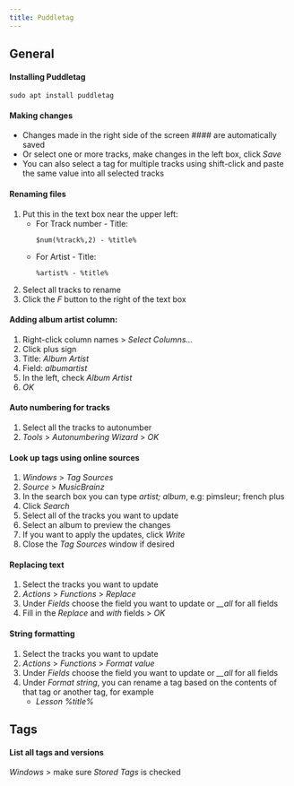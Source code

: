 ```yaml
---
title: Puddletag
---
```


## General

#### Installing Puddletag
```
sudo apt install puddletag
```


#### Making changes
- Changes made in the right side of the screen #### are automatically saved
- Or select one or more tracks, make changes in the left box, click *Save*
- You can also select a tag for multiple tracks using shift-click and paste the same value into all selected tracks


#### Renaming files
1. Put this in the text box near the upper left:
    - For Track number - Title:
        ```
        $num(%track%,2) - %title%
        ```
    - For Artist - Title:
        ```
        %artist% - %title%
        ```
1. Select all tracks to rename
1. Click the *F* button to the right of the text box


#### Adding album artist column:
1. Right-click column names > *Select Columns...*
1. Click plus sign
1. Title: *Album Artist*
1. Field: *albumartist*
1. In the left, check *Album Artist*
1. *OK*


#### Auto numbering for tracks
1. Select all the tracks to autonumber
1. *Tools* > *Autonumbering Wizard* > *OK*


#### Look up tags using online sources
1. *Windows* > *Tag Sources*
1. *Source* > *MusicBrainz*
1. In the search box you can type *artist; album*, e.g:
    pimsleur; french plus
1. Click *Search*
1. Select all of the tracks you want to update
1. Select an album to preview the changes
1. If you want to apply the updates, click *Write*
1. Close the *Tag Sources* window if desired


#### Replacing text
1. Select the tracks you want to update
1. *Actions* > *Functions* > *Replace*
1. Under *Fields* choose the field you want to update or *__all* for all fields
1. Fill in the *Replace* and *with* fields > *OK*


#### String formatting
1. Select the tracks you want to update
1. *Actions* > *Functions* > *Format value*
1. Under *Fields* choose the field you want to update or *__all* for all fields
1. Under *Format string*, you can rename a tag based on the contents of that tag or another tag, for example
    - *Lesson %title%*


## Tags

#### List all tags and versions
*Windows* > make sure *Stored Tags* is checked
